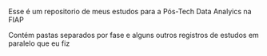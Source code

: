 Esse é um repositorio de meus estudos para a Pós-Tech Data Analyics na FIAP

Contém pastas separados por fase e alguns outros registros de estudos em paralelo que eu fiz
